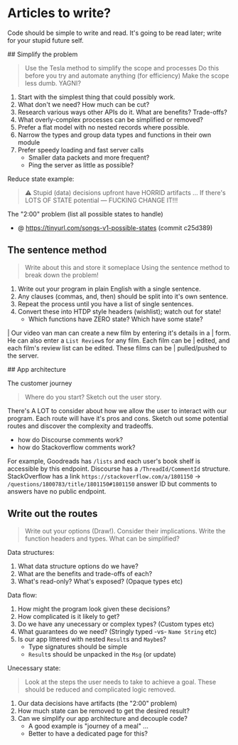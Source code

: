 # Articles to write?

Code should be simple to write and read.
It's going to be read later; write for your stupid future self.

## Simplify the problem

> Use the Tesla method to simplify the scope and processes
> Do this before you try and automate anything (for efficiency)
> Make the scope less dumb. YAGNI?

1. Start with the simplest thing that could possibly work.
2. What don't we need? How much can be cut?
3. Research various ways other APIs do it. What are benefits? Trade-offs?
4. What overly-complex processes can be simplified or removed?
5. Prefer a flat model with no nested records where possible.
6. Narrow the types and group data types and functions in their own module
7. Prefer speedy loading and fast server calls
    - Smaller data packets and more frequent?
    - Ping the server as little as possible?

Reduce state example:

> ⚠️ Stupid (data) decisions upfront have HORRID artifacts ...
> If there's LOTS OF STATE potential — FUCKING CHANGE IT!!!

The "2:00" problem (list all possible states to handle)
- @ https://tinyurl.com/songs-v1-possible-states (commit c25d389)


## The sentence method

> Write about this and store it someplace
> Using the sentence method to break down the problem!

1. Write out your program in plain English with a single sentence.
2. Any clauses (commas, and, then) should be split into it's own sentence.
3. Repeat the process until you have a list of single sentences.
4. Convert these into HTDP style headers (wishlist); watch out for state!
    - Which functions have ZERO state? Which have some state?

|   Our video van man can create a new film by entering it's details in a
|   form. He can also enter a `List Review`s for any film. Each film can be
|   edited, and each film's review list can be edited. These films can be
|   pulled/pushed to the server.


## App architecture

The customer journey

> Where do you start? Sketch out the user story.

There's A LOT to consider about how we allow the user to interact with our
program. Each route will have it's pros and cons. Sketch out some potential
routes and discover the complexity and tradeoffs.

- how do Discourse comments work?
- how do Stackoverflow comments work?

For example, Goodreads has `/lists` and each user's book shelf is accessible by
this endpoint. Discourse has a `/ThreadId/CommentId` structure. StackOverflow has
a link `https://stackoverflow.com/a/1801150` -> `/questions/1800783/title/1801150#1801150` answer ID but comments to answers have no public endpoint.


## Write out the routes

> Write out your options (Draw!).
> Consider their implications.
> Write the function headers and types.
> What can be simplified?

Data structures:

1. What data structure options do we have?
2. What are the benefits and trade-offs of each?
3. What's read-only? What's exposed? (Opaque types etc)

Data flow:

1. How might the program look given these decisions?
2. How complicated is it likely to get?
3. Do we have any unecessary or complex types? (Custom types etc)
4. What guarantees do we need? (Stringly typed -vs- `Name String` etc)
5. Is our app littered with nested `Result`s and `Maybe`s?
    - Type signatures should be simple
    - `Result`s should be unpacked in the `Msg` (or update)

Unecessary state:

> Look at the steps the user needs to take to achieve a goal.
> These should be reduced and complicated logic removed.

1. Our data decisions have artifacts (the "2:00" problem)
2. How much state can be removed to get the desired result?
3. Can we simplify our app architecture and decouple code?
    - A good example is "journey of a meal" ...
    - Better to have a dedicated page for this?
